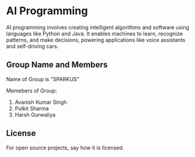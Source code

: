 # AI Programming 

AI programming involves creating intelligent algorithms and software using languages like Python and Java. It enables machines to learn, recognize patterns, and make decisions, powering applications like voice assistants and self-driving cars.


## Group Name and Members

Name of Group is "SPARKUS"

Memebers of Group:
1. Avanish Kumar Singh
2. Pulkit Sharma
3. Harsh Gurwaliya


## License
For open source projects, say how it is licensed.
